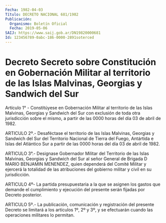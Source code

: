```yaml
---
Fecha: 1982-04-03
Título: DECRETO NACIONAL 681/1982
Publicación:
  Organismo: Boletín Oficial
  Fecha: 2019-05-06
SAIJ: https://www.saij.gob.ar/DN19820000681
Id: 123456789-0abc-186-0000-2891soterced
---
```

# Decreto Secreto sobre Constitución en Gobernación Militar al territorio de las Islas Malvinas, Georgias y Sandwich del Sur

<a id="1"></a>
Artículo 1° - Constitúyese en Gobernación Militar al territorio de las Islas Malvinas, Georgias y Sandwich del Sur con exclusión de toda otra jurisdicción sobre el mismo, a partir de las 0000 horas del día 03 de abril de 1982.

<a id="2"></a>
ARTICULO 2º.- Desaféctase el territorio de las Islas Malvinas, Georgias y Sandwich del Sur del Territorio Nacional de Tierra del Fuego, Antártida e Islas del Atlántico Sur a partir de las 0000 horas del día 03 de abril de 1982.

<a id="3"></a>
ARTICULO 3°.-  Designase Gobernador Militar del Territorio de las Islas Malvinas, Georgias y Sandwich del Sur al señor General de Brigada D MARIO BENJAMIN MENENDEZ, quien dependerá del Comité Militar y ejercerá la totalidad de las atribuciones del gobierno militar y civil en su jurisdicción.

<a id="4"></a>
ARTICULO 4º- La partida presupuestaria a la que se asignen los gastos que demande el cumplimiento y ejecución del presente serán fijadas por Decreto posterior.

<a id="5"></a>
ARTICULO 5º.- La publicación, comunicación y registración del presente Decreto se limitará a los artículos 1º, 2º y 3º, y se efectuarán cuando las operaciones militares lo permitan.
